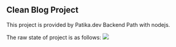 ## Clean Blog Project
This project is provided by Patika.dev Backend Path with nodejs.

The raw state of project is as follows:
<img src="ProjectVideos/BlogProjectRaw.gif"/>






